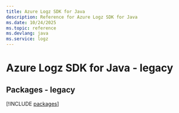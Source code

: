 ```yaml
---
title: Azure Logz SDK for Java
description: Reference for Azure Logz SDK for Java
ms.date: 10/24/2025
ms.topic: reference
ms.devlang: java
ms.service: logz
---
```

# Azure Logz SDK for Java - legacy
## Packages - legacy
[!INCLUDE [packages](logz-index.md)]
